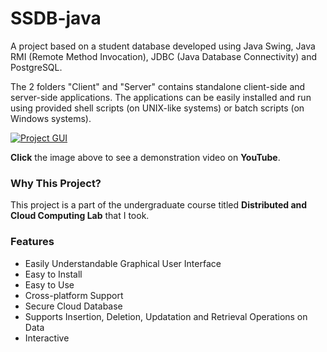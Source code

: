 # SSDB-java

A project based on a student database developed using Java Swing, Java RMI (Remote Method Invocation), JDBC (Java Database Connectivity) and PostgreSQL.

The 2 folders "Client" and "Server" contains standalone client-side and server-side applications. The applications can be easily installed and run using provided shell scripts (on UNIX-like systems) or batch scripts (on Windows systems).

[![Project GUI](https://img.youtube.com/vi/2FWicBlSNCI/0.jpg)](https://youtu.be/2FWicBlSNCI)

**Click** the image above to see a demonstration video on **YouTube**.

### Why This Project?
This project is a part of the undergraduate course titled **Distributed and Cloud Computing Lab** that I took.

### Features
- Easily Understandable Graphical User Interface
- Easy to Install
- Easy to Use
- Cross-platform Support
- Secure Cloud Database
- Supports Insertion, Deletion, Updatation and Retrieval Operations on Data
- Interactive